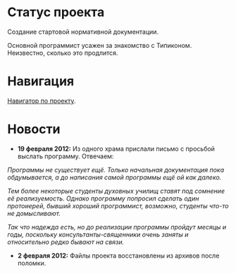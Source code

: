 # Статус проекта #

Создание стартовой нормативной документации.

Основной программист усажен за знакомство с Типиконом. Неизвестно, сколько это продлится.

# Навигация #

[Навигатор по проекту](http://code.google.com/p/typik/wiki/Navigation).

# Новости #

  * **19 февраля 2012:** Из одного храма прислали письмо с просьбой выслать программу. Отвечаем:

_Программы не существует ещё. Только начальная документация пока обдумывается, а до написания самой программы ещё ой как далеко._

_Тем более некоторые студенты духовных училищ ставят под сомнение её реализуемость. Однако программу попросил сделать один протоиерей, бывший хороший программист, возможно, студенты что-то не домысливают._

_Так что надежда есть, но до реализации программы пройдут месяцы и годы, поскольку консультанты-священники очень заняты и относительно редко бывают на связи._
  * **2 февраля 2012:** Файлы проекта восстановлены из архивов после поломки.